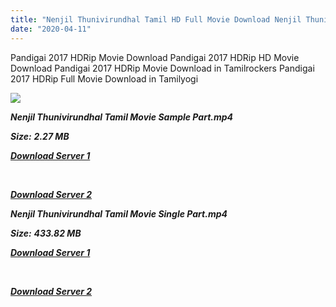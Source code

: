 ```yaml
---
title: "Nenjil Thunivirundhal Tamil HD Full Movie Download Nenjil Thunivirundhal Tamil HD Movie Download"
date: "2020-04-11"
---
```


Pandigai 2017 HDRip Movie Download Pandigai 2017 HDRip HD Movie Download Pandigai 2017 HDRip Movie Download in Tamilrockers Pandigai 2017 HDRip Full Movie Download in Tamilyogi

![](https://images.moviebuff.com/653fff3a-0dc6-400c-ba28-7d7f16a0cc3d?w=1000)

**_Nenjil Thunivirundhal Tamil Movie Sample Part.mp4_**

**_Size:_** **_2.27 MB_**

**_[Download Server 1](http://b1.wetransfer.vip/files/Tamil{2fcca7f3eb37873f37db349ec051a8a2ca8665ef95d92bbb099fe2eda7827782}202017{2fcca7f3eb37873f37db349ec051a8a2ca8665ef95d92bbb099fe2eda7827782}20Movies/Nenjil{2fcca7f3eb37873f37db349ec051a8a2ca8665ef95d92bbb099fe2eda7827782}20Thunivirundhal/Nenjil{2fcca7f3eb37873f37db349ec051a8a2ca8665ef95d92bbb099fe2eda7827782}20Thunivirundhal{2fcca7f3eb37873f37db349ec051a8a2ca8665ef95d92bbb099fe2eda7827782}20(2017){2fcca7f3eb37873f37db349ec051a8a2ca8665ef95d92bbb099fe2eda7827782}20HD{2fcca7f3eb37873f37db349ec051a8a2ca8665ef95d92bbb099fe2eda7827782}20DVDRip/Nenjil{2fcca7f3eb37873f37db349ec051a8a2ca8665ef95d92bbb099fe2eda7827782}20Thunivirundhal{2fcca7f3eb37873f37db349ec051a8a2ca8665ef95d92bbb099fe2eda7827782}20(2017){2fcca7f3eb37873f37db349ec051a8a2ca8665ef95d92bbb099fe2eda7827782}20Sample{2fcca7f3eb37873f37db349ec051a8a2ca8665ef95d92bbb099fe2eda7827782}20(640x360).mp4)_**

**_[  
](http://b1.wetransfer.vip/files/Tamil{2fcca7f3eb37873f37db349ec051a8a2ca8665ef95d92bbb099fe2eda7827782}202017{2fcca7f3eb37873f37db349ec051a8a2ca8665ef95d92bbb099fe2eda7827782}20Movies/Nenjil{2fcca7f3eb37873f37db349ec051a8a2ca8665ef95d92bbb099fe2eda7827782}20Thunivirundhal/Nenjil{2fcca7f3eb37873f37db349ec051a8a2ca8665ef95d92bbb099fe2eda7827782}20Thunivirundhal{2fcca7f3eb37873f37db349ec051a8a2ca8665ef95d92bbb099fe2eda7827782}20(2017){2fcca7f3eb37873f37db349ec051a8a2ca8665ef95d92bbb099fe2eda7827782}20HD{2fcca7f3eb37873f37db349ec051a8a2ca8665ef95d92bbb099fe2eda7827782}20DVDRip/Nenjil{2fcca7f3eb37873f37db349ec051a8a2ca8665ef95d92bbb099fe2eda7827782}20Thunivirundhal{2fcca7f3eb37873f37db349ec051a8a2ca8665ef95d92bbb099fe2eda7827782}20(2017){2fcca7f3eb37873f37db349ec051a8a2ca8665ef95d92bbb099fe2eda7827782}20Sample{2fcca7f3eb37873f37db349ec051a8a2ca8665ef95d92bbb099fe2eda7827782}20(640x360).mp4)_**

**_[Download Server 2](http://b1.wetransfer.vip/files/Tamil{2fcca7f3eb37873f37db349ec051a8a2ca8665ef95d92bbb099fe2eda7827782}202017{2fcca7f3eb37873f37db349ec051a8a2ca8665ef95d92bbb099fe2eda7827782}20Movies/Nenjil{2fcca7f3eb37873f37db349ec051a8a2ca8665ef95d92bbb099fe2eda7827782}20Thunivirundhal/Nenjil{2fcca7f3eb37873f37db349ec051a8a2ca8665ef95d92bbb099fe2eda7827782}20Thunivirundhal{2fcca7f3eb37873f37db349ec051a8a2ca8665ef95d92bbb099fe2eda7827782}20(2017){2fcca7f3eb37873f37db349ec051a8a2ca8665ef95d92bbb099fe2eda7827782}20HD{2fcca7f3eb37873f37db349ec051a8a2ca8665ef95d92bbb099fe2eda7827782}20DVDRip/Nenjil{2fcca7f3eb37873f37db349ec051a8a2ca8665ef95d92bbb099fe2eda7827782}20Thunivirundhal{2fcca7f3eb37873f37db349ec051a8a2ca8665ef95d92bbb099fe2eda7827782}20(2017){2fcca7f3eb37873f37db349ec051a8a2ca8665ef95d92bbb099fe2eda7827782}20Sample{2fcca7f3eb37873f37db349ec051a8a2ca8665ef95d92bbb099fe2eda7827782}20(640x360).mp4)_**

**_Nenjil Thunivirundhal Tamil Movie Single Part.mp4_**

**_Size:_** **_433.82 MB_**  

**_[Download Server 1](http://b1.wetransfer.vip/files/Tamil{2fcca7f3eb37873f37db349ec051a8a2ca8665ef95d92bbb099fe2eda7827782}202017{2fcca7f3eb37873f37db349ec051a8a2ca8665ef95d92bbb099fe2eda7827782}20Movies/Nenjil{2fcca7f3eb37873f37db349ec051a8a2ca8665ef95d92bbb099fe2eda7827782}20Thunivirundhal/Nenjil{2fcca7f3eb37873f37db349ec051a8a2ca8665ef95d92bbb099fe2eda7827782}20Thunivirundhal{2fcca7f3eb37873f37db349ec051a8a2ca8665ef95d92bbb099fe2eda7827782}20(2017){2fcca7f3eb37873f37db349ec051a8a2ca8665ef95d92bbb099fe2eda7827782}20HD{2fcca7f3eb37873f37db349ec051a8a2ca8665ef95d92bbb099fe2eda7827782}20DVDRip/Nenjil{2fcca7f3eb37873f37db349ec051a8a2ca8665ef95d92bbb099fe2eda7827782}20Thunivirundhal{2fcca7f3eb37873f37db349ec051a8a2ca8665ef95d92bbb099fe2eda7827782}20(2017){2fcca7f3eb37873f37db349ec051a8a2ca8665ef95d92bbb099fe2eda7827782}20Single{2fcca7f3eb37873f37db349ec051a8a2ca8665ef95d92bbb099fe2eda7827782}20Part{2fcca7f3eb37873f37db349ec051a8a2ca8665ef95d92bbb099fe2eda7827782}20(640x360).mp4)_**

**_[  
](http://b1.wetransfer.vip/files/Tamil{2fcca7f3eb37873f37db349ec051a8a2ca8665ef95d92bbb099fe2eda7827782}202017{2fcca7f3eb37873f37db349ec051a8a2ca8665ef95d92bbb099fe2eda7827782}20Movies/Nenjil{2fcca7f3eb37873f37db349ec051a8a2ca8665ef95d92bbb099fe2eda7827782}20Thunivirundhal/Nenjil{2fcca7f3eb37873f37db349ec051a8a2ca8665ef95d92bbb099fe2eda7827782}20Thunivirundhal{2fcca7f3eb37873f37db349ec051a8a2ca8665ef95d92bbb099fe2eda7827782}20(2017){2fcca7f3eb37873f37db349ec051a8a2ca8665ef95d92bbb099fe2eda7827782}20HD{2fcca7f3eb37873f37db349ec051a8a2ca8665ef95d92bbb099fe2eda7827782}20DVDRip/Nenjil{2fcca7f3eb37873f37db349ec051a8a2ca8665ef95d92bbb099fe2eda7827782}20Thunivirundhal{2fcca7f3eb37873f37db349ec051a8a2ca8665ef95d92bbb099fe2eda7827782}20(2017){2fcca7f3eb37873f37db349ec051a8a2ca8665ef95d92bbb099fe2eda7827782}20Single{2fcca7f3eb37873f37db349ec051a8a2ca8665ef95d92bbb099fe2eda7827782}20Part{2fcca7f3eb37873f37db349ec051a8a2ca8665ef95d92bbb099fe2eda7827782}20(640x360).mp4)_**

**_[Download Server 2](http://b1.wetransfer.vip/files/Tamil{2fcca7f3eb37873f37db349ec051a8a2ca8665ef95d92bbb099fe2eda7827782}202017{2fcca7f3eb37873f37db349ec051a8a2ca8665ef95d92bbb099fe2eda7827782}20Movies/Nenjil{2fcca7f3eb37873f37db349ec051a8a2ca8665ef95d92bbb099fe2eda7827782}20Thunivirundhal/Nenjil{2fcca7f3eb37873f37db349ec051a8a2ca8665ef95d92bbb099fe2eda7827782}20Thunivirundhal{2fcca7f3eb37873f37db349ec051a8a2ca8665ef95d92bbb099fe2eda7827782}20(2017){2fcca7f3eb37873f37db349ec051a8a2ca8665ef95d92bbb099fe2eda7827782}20HD{2fcca7f3eb37873f37db349ec051a8a2ca8665ef95d92bbb099fe2eda7827782}20DVDRip/Nenjil{2fcca7f3eb37873f37db349ec051a8a2ca8665ef95d92bbb099fe2eda7827782}20Thunivirundhal{2fcca7f3eb37873f37db349ec051a8a2ca8665ef95d92bbb099fe2eda7827782}20(2017){2fcca7f3eb37873f37db349ec051a8a2ca8665ef95d92bbb099fe2eda7827782}20Single{2fcca7f3eb37873f37db349ec051a8a2ca8665ef95d92bbb099fe2eda7827782}20Part{2fcca7f3eb37873f37db349ec051a8a2ca8665ef95d92bbb099fe2eda7827782}20(640x360).mp4)_**
